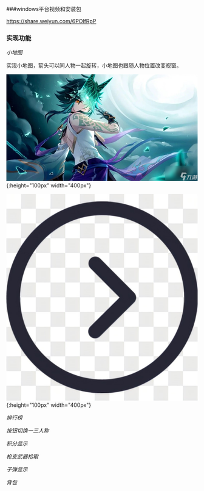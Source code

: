 ###windows平台视频和安装包

https://share.weiyun.com/6POlfRpP

### 实现功能

*小地图*

实现小地图，箭头可以同人物一起旋转，小地图也跟随人物位置改变视窗。

![小地图](https://github.com/Abelabc/UE-homework1/blob/main/pic/smallmap.png "小地图"){:height="100px" width="400px"}

![箭头](https://github.com/Abelabc/UE-homework1/blob/main/pic/%E7%AE%AD%E5%A4%B4.jpg "箭头"){:height="100px" width="400px"}

*排行榜*

*按钮切换一三人称*

*积分显示*

*枪支武器拾取*

*子弹显示*

*背包*
